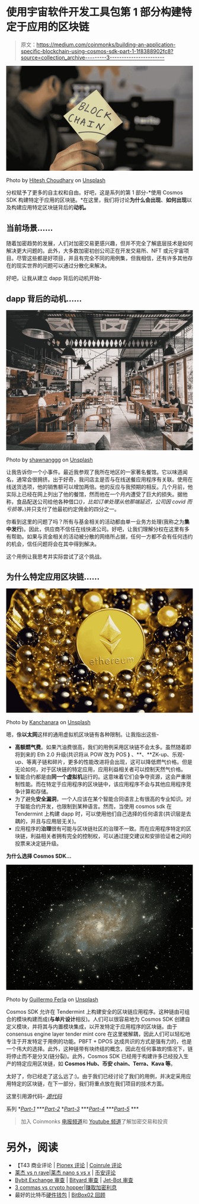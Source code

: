 # 使用宇宙软件开发工具包第 1 部分构建特定于应用的区块链

> 原文：<https://medium.com/coinmonks/building-an-application-specific-blockchain-using-cosmos-sdk-part-1-1f8388902fc8?source=collection_archive---------3----------------------->

![](img/908c76d7891996a807ba0ef651688ef3.png)

Photo by [Hitesh Choudhary](https://unsplash.com/@hiteshchoudhary?utm_source=unsplash&utm_medium=referral&utm_content=creditCopyText) on [Unsplash](https://unsplash.com/s/photos/blockchain?utm_source=unsplash&utm_medium=referral&utm_content=creditCopyText)

分权赋予了更多的自主权和自由。好吧，这是系列的第 1 部分-*使用 Cosmos SDK 构建特定于应用的区块链。*在这里，我们将讨论**为什么会出现**、**如何出现**以及构建应用特定区块链背后的**动机。**

## **当前场景……**

随着加密趋势的发展，人们对加密交易更感兴趣，但并不完全了解底层技术是如何解决更大问题的。此外，大多数加密初创公司正在开发交易所、NFT 或元宇宙项目。尽管这些都是好项目，并且有完全不同的用例集，但我相信，还有许多其他存在的现实世界的问题可以通过分散化来解决。

好吧，让我从建立 dapp 背后的动机开始-

## **dapp 背后的动机……**

![](img/fe6e5727da7127729b294617d4373d0d.png)

Photo by [shawnanggg](https://unsplash.com/@shawnanggg?utm_source=unsplash&utm_medium=referral&utm_content=creditCopyText) on [Unsplash](https://unsplash.com/s/photos/restaurant?utm_source=unsplash&utm_medium=referral&utm_content=creditCopyText)

让我告诉你一个小事件。最近我参观了我所在地区的一家著名餐馆。它以味道闻名，通常会很拥挤。出于好奇，我问店主是否与在线送餐应用程序有关联。使用在线送货选项，他的销售额可以增加两倍。他的反应与我预期的相反。几个月前，他实际上已经在网上列出了他的餐馆，然而他在一个月内遭受了巨大的损失。据他称，食品配送公司给他各种借口(*)，比如订单处理从他那端延迟，公司因 covid 而亏损等。*)并只支付了他最初约定佣金的四分之一。

你看到这里的问题了吗？所有与基金相关的活动都由单一业务方处理(我称之为**集中发行**)。因此，供应商不信任在线快递公司。好吧，让我们理解分权在这里有多有帮助。如果与资金相关的活动被分散的网络所占据，任何一方都不会有任何违约的机会，信任问题将会在其中得到解决。

这个用例让我思考并实际尝试了这个挑战。

## **为什么特定应用区块链……**

![](img/21bfbc0de856f4197debcc60743b5d16.png)

Photo by [Kanchanara](https://unsplash.com/@kanchanara?utm_source=unsplash&utm_medium=referral&utm_content=creditCopyText) on [Unsplash](https://unsplash.com/s/photos/ethereum?utm_source=unsplash&utm_medium=referral&utm_content=creditCopyText)

嗯，像**以太网**这样的通用虚拟机区块链有各种限制。让我指出这些-

*   **高额燃气费**。如果汽油费很高，我们的用例采用区块链不会太多。虽然随着即将到来的 Eth 2.0 升级(共识将从 POW 改为 POS **)** 、**、**ZK-up、乐观-up、等离子链和碎片，更多的性能改进将会出现，这可以降低燃气价格。但是无论如何，对于区块链的特定应用，应用利益相关者可以控制天然气价格。
*   智能合约都是由**同一个虚拟机**运行的。这意味着它们会争夺资源，这会严重限制性能。而在特定于应用程序的区块链中，该应用程序不会与其他应用程序竞争计算和存储。
*   为了避免**安全漏洞**，一个人应该在某个智能合同语言上有很高的专业知识。对于智能合约开发，也限制到某种语言。然而，当使用 cosmos sdk 在 Tendermint 上构建 dapp 时，可以使用他们自己选择的任何语言(共识层是去耦的，并且与应用层无关)。
*   应用程序的**治理**很有可能与区块链社区的治理不一致。而在应用程序特定的区块链，利益相关者拥有完全的控制权，可以通过提交建议和安排验证者之间的投票来决定链升级。

**为什么选择 Cosmos SDK…**

![](img/cb142f8a7d8d44e52cb349ec1b6f4786.png)

Photo by [Guillermo Ferla](https://unsplash.com/@gferla?utm_source=unsplash&utm_medium=referral&utm_content=creditCopyText) on [Unsplash](https://unsplash.com/s/photos/cosmos?utm_source=unsplash&utm_medium=referral&utm_content=creditCopyText)

Cosmos SDK 允许在 Tendermint 上构建安全的区块链应用程序。这种链由可组合的模块构建而成(**与单片设计**相反)。人们可以很容易地为 Cosmos SDK 创建自定义模块，并将其与内置模块集成，以开发特定于应用程序的区块链。由于 consensus engine layer tender mint core 在这里被解耦，因此人们可以轻松地专注于开发特定于用例的功能。PBFT + DPOS 达成共识的方式是强有力的，也是一个伟大的选择。此外，这种链带有块终结的概念，因此在任何事故的情况下，链将停止而不是分叉(链分裂)。此外，Cosmos SDK 已经用于构建许多已经投入生产的特定应用区块链，如 **Cosmos Hub、币安 chain、Terra、Kava 等**。

太好了，你已经走了这么远了:)。由于我们已经讨论了我们的用例，并决定采用应用特定的区块链，在下一部分，我们将重点放在我们项目的技术方面。

这里引用源代码- [*源代码*](https://github.com/Harry-027/deal)

系列
*[*Part-1*](/coinmonks/building-an-application-specific-blockchain-using-cosmos-sdk-part-1-1f8388902fc8) ***[*Part-2*](/@harish0y2j/building-an-application-specific-blockchain-using-cosmos-sdk-part-2-3da0b727cd9b)
*[*Part-3*](/@harish0y2j/building-an-application-specific-blockchain-using-cosmos-sdk-part-3-8ab623f35c74) ***[*Part-4*](/@harish0y2j/building-an-application-specific-blockchain-using-cosmos-sdk-part-4-bf0c609ecacc) ***[*Part-5*](/@harish0y2j/building-an-application-specific-blockchain-using-cosmos-sdk-part-5-e22c9a6debe3) ***

> 加入 Coinmonks [电报频道](https://t.me/coincodecap)和 [Youtube 频道](https://www.youtube.com/c/coinmonks/videos)了解加密交易和投资

# 另外，阅读

*   【T43 商业评论 | [Pionex 评论](https://coincodecap.com/pionex-review-exchange-with-crypto-trading-bot) | [Coinrule 评论](/coinmonks/coinrule-review-2021-a-beginner-friendly-crypto-trading-bot-daf0504848ba)
*   [莱杰 vs n rave](/coinmonks/ledger-vs-ngrave-zero-7e40f0c1d694)|[莱杰 nano s vs x](/coinmonks/ledger-nano-s-vs-x-battery-hardware-price-storage-59a6663fe3b0) | [币安评论](/coinmonks/binance-review-ee10d3bf3b6e)
*   [Bybit Exchange 审查](/coinmonks/bybit-exchange-review-dbd570019b71) | [Bityard 审查](https://coincodecap.com/bityard-reivew) | [Jet-Bot 审查](https://coincodecap.com/jet-bot-review)
*   [3 commas vs crypto hopper](/coinmonks/3commas-vs-pionex-vs-cryptohopper-best-crypto-bot-6a98d2baa203)|[赚取加密利息](/coinmonks/earn-crypto-interest-b10b810fdda3)
*   最好的比特币[硬件钱包](/coinmonks/hardware-wallets-dfa1211730c6) | [BitBox02 回顾](/coinmonks/bitbox02-review-your-swiss-bitcoin-hardware-wallet-c36c88fff29)